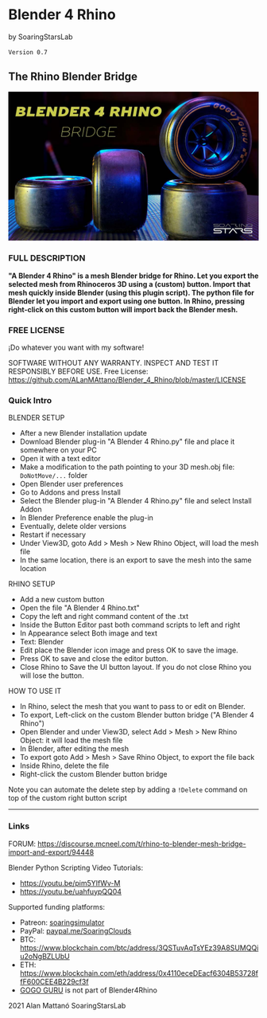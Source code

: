 # Blender 4 Rhino
by SoaringStarsLab


```
Version 0.7
```

## The Rhino Blender Bridge


![This is an image](https://github.com/ALanMAttano/Blender_4_Rhino/blob/master/Blender4RhinoBridge1k.jpg)



### FULL DESCRIPTION

**"A Blender 4 Rhino" is a mesh Blender bridge for Rhino. Let you export the selected mesh from Rhinoceros 3D using a (custom) button. Import that mesh quickly inside Blender (using this plugin script). The python file for Blender let you import and export using one button. In Rhino, pressing right-click on this custom button will import back the Blender mesh.**


### FREE LICENSE

¡Do whatever you want with my software!

SOFTWARE WITHOUT ANY WARRANTY. 
INSPECT AND TEST IT RESPONSIBLY BEFORE USE.
Free License: https://github.com/ALanMAttano/Blender_4_Rhino/blob/master/LICENSE




### Quick Intro

BLENDER SETUP
* After a new Blender installation update
* Download Blender plug-in "A Blender 4 Rhino.py" file and place it somewhere on your PC
* Open it with a text editor
* Make a modification to the path pointing to your 3D mesh.obj file: `DoNotMove/...` folder
* Open Blender user preferences
* Go to Addons and press Install
* Select the Blender plug-in "A Blender 4 Rhino.py" file and select Install Addon
* In Blender Preference enable the plug-in
* Eventually, delete older versions
* Restart if necessary
* Under View3D, goto Add > Mesh > New Rhino Object, will load the mesh file
* In the same location, there is an export to save the mesh into the same location



RHINO SETUP
* Add a new custom button
* Open the file "A Blender 4 Rhino.txt"
* Copy the left and right command content of the .txt 
* Inside the Button Editor past both command scripts to left and right
* In Appearance select Both image and text
* Text: Blender
* Edit place the Blender icon image and press OK to save the image.
* Press OK to save and close the editor button.
* Close Rhino to Save the UI button layout. If you do not close Rhino you will lose the button.



HOW TO USE IT
* In Rhino, select the mesh that you want to pass to or edit on Blender.
* To export, Left-click on the custom Blender button bridge ("A Blender 4 Rhino")
* Open Blender and under View3D, select Add > Mesh > New Rhino Object: it will load the mesh file
* In Blender, after editing the mesh
* To export goto Add > Mesh > Save Rhino Object, to export the file back
* Inside Rhino, delete the file
* Right-click the custom Blender button bridge

Note you can automate the delete step by adding a `!Delete` command on top of the custom right button script





-----------------------



### Links
FORUM: https://discourse.mcneel.com/t/rhino-to-blender-mesh-bridge-import-and-export/94448

Blender Python Scripting Video Tutorials: 
* https://youtu.be/pim5YIfWv-M
* https://youtu.be/uahfuypQQ04

Supported funding platforms:
* Patreon: [soaringsimulator](https://patreon.com/soaringsimulator)
* PayPal: [paypal.me/SoaringClouds](http://paypal.me/SoaringClouds)
* BTC: https://www.blockchain.com/btc/address/3QSTuvAqTsYEz39A8SUMQQiu2oNgBZLUbU
* ETH: https://www.blockchain.com/eth/address/0x4110eceDEacf6304B53728ffF600CEE4B229cf3f
* [GOGO GURU](https://assetstore.unity.com/packages/3d/vehicles/land/gogo-allroad-tire-r16-157878) is not part of Blender4Rhino


2021 Alan Mattanó SoaringStarsLab
